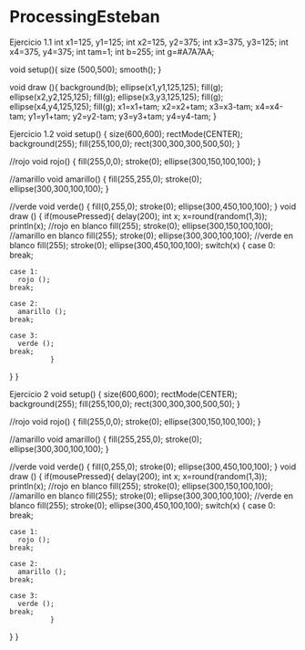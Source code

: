 # ProcessingEsteban


Ejercicio 1.1
int x1=125, y1=125;
int x2=125, y2=375;
int x3=375, y3=125;
int x4=375, y4=375;
int tam=1;
int b=255;
int g=#A7A7AA;

void setup(){
  size (500,500);
  smooth();
}

void draw (){
  background(b);
  ellipse(x1,y1,125,125);
  fill(g);
  ellipse(x2,y2,125,125);
  fill(g);
  ellipse(x3,y3,125,125);
  fill(g);
  ellipse(x4,y4,125,125);
  fill(g);
  x1=x1+tam;
  x2=x2+tam;
  x3=x3-tam;
  x4=x4-tam;
  y1=y1+tam;
  y2=y2-tam;
  y3=y3+tam;
  y4=y4-tam;
}






Ejercicio 1.2
void setup()
{
  size(600,600);
  rectMode(CENTER);
  background(255);
  fill(255,100,0);
  rect(300,300,300,500,50);
}


//rojo
void rojo()
{
  fill(255,0,0);
  stroke(0);
  ellipse(300,150,100,100);
}

//amarillo
void amarillo()
{
  fill(255,255,0);
  stroke(0);
  ellipse(300,300,100,100);
}

//verde
void verde()
{
  fill(0,255,0);
  stroke(0);
  ellipse(300,450,100,100);
}
void draw ()
{
  if(mousePressed){
    delay(200);
  int x;
  x=round(random(1,3));
  println(x);
  //rojo en blanco
  fill(255);
  stroke(0);
  ellipse(300,150,100,100);
  //amarillo en blanco
  fill(255);
  stroke(0);
  ellipse(300,300,100,100);
  //verde en blanco
  fill(255);
  stroke(0);
  ellipse(300,450,100,100);
  switch(x)  {
    case 0:
    break;
  
    case 1:
      rojo ();
    break;
  
    case 2:
      amarillo ();
    break;
    
    case 3:
      verde ();
    break;
              }
  }
}



Ejercicio 2
void setup()
{
  size(600,600);
  rectMode(CENTER);
  background(255);
  fill(255,100,0);
  rect(300,300,300,500,50);
}


//rojo
void rojo()
{
  fill(255,0,0);
  stroke(0);
  ellipse(300,150,100,100);
}

//amarillo
void amarillo()
{
  fill(255,255,0);
  stroke(0);
  ellipse(300,300,100,100);
}

//verde
void verde()
{
  fill(0,255,0);
  stroke(0);
  ellipse(300,450,100,100);
}
void draw ()
{
  if(mousePressed){
    delay(200);
  int x;
  x=round(random(1,3));
  println(x);
  //rojo en blanco
  fill(255);
  stroke(0);
  ellipse(300,150,100,100);
  //amarillo en blanco
  fill(255);
  stroke(0);
  ellipse(300,300,100,100);
  //verde en blanco
  fill(255);
  stroke(0);
  ellipse(300,450,100,100);
  switch(x)  {
    case 0:
    break;
  
    case 1:
      rojo ();
    break;
  
    case 2:
      amarillo ();
    break;
    
    case 3:
      verde ();
    break;
              }
  }
}

